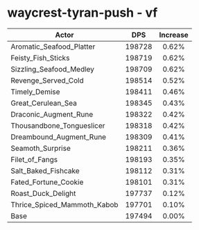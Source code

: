 # waycrest-tyran-push - vf
| Actor | DPS | Increase |
|---|:---:|:---:|
|Aromatic_Seafood_Platter|198728|0.62%|
|Feisty_Fish_Sticks|198719|0.62%|
|Sizzling_Seafood_Medley|198709|0.62%|
|Revenge_Served_Cold|198514|0.52%|
|Timely_Demise|198411|0.46%|
|Great_Cerulean_Sea|198345|0.43%|
|Draconic_Augment_Rune|198322|0.42%|
|Thousandbone_Tongueslicer|198318|0.42%|
|Dreambound_Augment_Rune|198309|0.41%|
|Seamoth_Surprise|198211|0.36%|
|Filet_of_Fangs|198193|0.35%|
|Salt_Baked_Fishcake|198112|0.31%|
|Fated_Fortune_Cookie|198101|0.31%|
|Roast_Duck_Delight|197737|0.12%|
|Thrice_Spiced_Mammoth_Kabob|197701|0.10%|
|Base|197494|0.00%|
